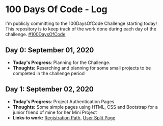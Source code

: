 [comment]: <> (This is a comment, it will not be included)

# 100 Days Of Code - Log
I'm publicly committing to the 100DaysOfCode Challenge starting today! 
This repository is to keep track of the work done during each day of the challenge.   [#100DaysOfCode](https://www.100daysofcode.com)

## Day 0: September 01, 2020

- **Today's Progress**: Planning for the Challenge.
- **Thoughts:** Reserching and planning for some small projects to be completed in the challenge period

## Day 1: September 02, 2020

- **Today's Progress**: Project Authentication Pages.
- **Thoughts:** Some simple pages using HTML, CSS and Bootstrap for a junior friend of mine for her Mini Project
- **Links to work:** [Registration Path](https://decoded-cipher.github.io/100DaysOfCode/Day%201/signup.html), [User Split Page](https://decoded-cipher.github.io/100DaysOfCode/Day%201/split.html)
